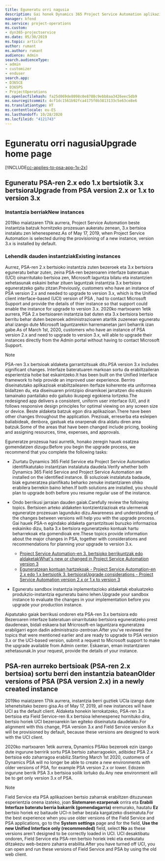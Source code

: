 ```yaml
---
title: Eguneratu orri nagusia
description: Gai honek Dynamics 365 Project Service Automation aplikazioko eginbide berri eta aldatuak bilatzeko tokiari eta azken bertsiora eguneratzeko prozesuari buruzko informazioa eskaintzen du.
manager: kfend
ms.service: project-operations
ms.custom:
- dyn365-projectservice
ms.date: 05/30/2019
ms.topic: article
author: rumant
ms.author: rumant
audience: Admin
search.audienceType:
- admin
- customizer
- enduser
search.app:
- D365CE
- D365PS
- ProjectOperations
ms.openlocfilehash: fa25d069de8098c0e8788c9ebb8aa3426eec5db9
ms.sourcegitcommit: 4cf1dc1561b92fca4175f0b3813133c5e63ce8e6
ms.translationtype: HT
ms.contentlocale: eu-ES
ms.lasthandoff: 10/28/2020
ms.locfileid: "4121743"
---
```

# <a name="upgrade-home-page"></a><span data-ttu-id="5209e-103">Eguneratu orri nagusia</span><span class="sxs-lookup"><span data-stu-id="5209e-103">Upgrade home page</span></span>

[!INCLUDE[cc-applies-to-psa-app-1x-2x](../includes/cc-applies-to-psa-app-1x-2x.md)]

## <a name="upgrade-from-psa-version-2x-or-1x-to-version-3x"></a><span data-ttu-id="5209e-104">Eguneratu PSA-ren 2.x edo 1.x bertsiotik 3.x bertsiora</span><span class="sxs-lookup"><span data-stu-id="5209e-104">Upgrade from PSA version 2.x or 1.x to version 3.x</span></span>

### <a name="new-instances"></a><span data-ttu-id="5209e-105">Instantzia berriak</span><span class="sxs-lookup"><span data-stu-id="5209e-105">New instances</span></span>

<span data-ttu-id="5209e-106">2019ko maiatzaren 17tik aurrera, Project Service Automation beste instantzia batzuk hornitzeko prozesuan aukeratu zenean, 3.x bertsioa instalatu zen lehenespenez.</span><span class="sxs-lookup"><span data-stu-id="5209e-106">As of May 17, 2019, when Project Service Automation is selected during the provisioning of a new instance, version 3.x is installed by default.</span></span>

### <a name="existing-instances"></a><span data-ttu-id="5209e-107">Lehendik dauden instantziak</span><span class="sxs-lookup"><span data-stu-id="5209e-107">Existing instances</span></span>

<span data-ttu-id="5209e-108">Aurrez, PSA-ren 2.x bertsioko instantzia zuten bezeroek eta 3.x bertsiora eguneratu behar zuten, zeina PSA-ren bezeroaren interfaze bateratuan (UCI) oinarritutako bertsioa zen, Microsoft laguntza bilatu eta instantzien xehetasunak eskaini behar zituen laguntzak instantzia 3.x bertsiora eguneratzeko gaitu zitzan.</span><span class="sxs-lookup"><span data-stu-id="5209e-108">Previously, customers who have an instance of PSA version 2.x and needed to upgrade to version 3.x, which is the Unified client interface-based (UCI) version of PSA , had to contact Microsoft Support and provide the details of thier instance so that support could enable the instance for upgrade to version 3.x.</span></span> <span data-ttu-id="5209e-109">2020ko martxoaren 1etik aurrera, PSA 2.x bertsioaren instantzia bat duten eta 3.x bertsiora bertsio berritu behar duten bezeroek administrazioaren ataritik zuzenean eguneratu ahal izango dute Microsoft laguntzarekin harremanetan jarri beharrik izan gabe.</span><span class="sxs-lookup"><span data-stu-id="5209e-109">As of March 1st, 2020, customers who have an instance of PSA version 2.x and need to upgrade to version 3.x, will able to upgrade their instances directly from the Admin portal without having to contact Microsoft Support.</span></span>  

> [!NOTE]
> <span data-ttu-id="5209e-110">PSA-ren 3.x bertsioak aldaketa garrantzitsuak ditu.</span><span class="sxs-lookup"><span data-stu-id="5209e-110">PSA version 3.x includes significant changes.</span></span> <span data-ttu-id="5209e-111">Interfaze bateratuaren markoan sortu da erabiltzaileran esperientzia hobe bat eskaintzeko.</span><span class="sxs-lookup"><span data-stu-id="5209e-111">It has been built on the Unified Interface framework to help provide an improved user experience.</span></span> <span data-ttu-id="5209e-112">Berriro diseinatutako aplikazioak erabiltzailearen iterfaze koherente eta uniformea bidaltzen du, eta diseinuaren printzipio dinamikoei jarraitzen dio edozein tamainako pantailako edo gailuko ikuspegi egokiena lortzeko.</span><span class="sxs-lookup"><span data-stu-id="5209e-112">The redesigned app delivers a consistent, uniform user interface (UI), and it follows responsive design principles for optimal viewing on any screen size or device.</span></span> <span data-ttu-id="5209e-113">Beste aldaketa batzuk egon dira aplikazioan.</span><span class="sxs-lookup"><span data-stu-id="5209e-113">There have been other changes throughout the application.</span></span> <span data-ttu-id="5209e-114">Prezioak, erreserba eta esleipen baliabideak, denbora, gastuak eta onarpenak dira aldatu diren area batzuk.</span><span class="sxs-lookup"><span data-stu-id="5209e-114">Some of the areas that have been changed include pricing, booking and assigning resources, time, expenses, and approvals.</span></span>

<span data-ttu-id="5209e-115">Eguneratze prozesua hasi aurretik, honako zeregin hauek osatzea gomendatzen dizugu:</span><span class="sxs-lookup"><span data-stu-id="5209e-115">Before you begin the upgrade process, we recommend that you complete the following tasks:</span></span>

- <span data-ttu-id="5209e-116">Ziurtatu Dynamics 365 Field Service eta Project Service Automation identifikatutako instantzian instalatuta daudela.</span><span class="sxs-lookup"><span data-stu-id="5209e-116">Verify whether both Dynamics 365 Field Service and Project Service Automation are installed on the identified instance.</span></span> <span data-ttu-id="5209e-117">Bi soluzioak instalatuta badaude, biak eguneratzea planifikatu beharko zenuke instantziaren ohiko erabilera berrekin baino lehen.</span><span class="sxs-lookup"><span data-stu-id="5209e-117">If both solutions are installed, you should plan to upgrade both before you resume regular use of the instance.</span></span>
- <span data-ttu-id="5209e-118">Ondo berrikusi jarraian dauden gaiak.</span><span class="sxs-lookup"><span data-stu-id="5209e-118">Carefully review the following topics.</span></span> <span data-ttu-id="5209e-119">Bertsioen arteko aldaketen kontzientziazioak eta ulermenak eguneratze prozesuan lagunduko dizu.</span><span class="sxs-lookup"><span data-stu-id="5209e-119">Awareness and understanding of the changes between versions will help you with the upgrade process.</span></span> <span data-ttu-id="5209e-120">Gai hauek PSA-n egindako aldaketa garrantzitsuei buruzko informazioa eskainiko dizu, baita 3.x bertsiora eguneratzeko kontuak hartu beharrekoak eta gomendioak ere.</span><span class="sxs-lookup"><span data-stu-id="5209e-120">These topics provide information about the major changes in PSA, together with considerations and recommendations for planning your upgrade to version 3.x.</span></span>

    - [<span data-ttu-id="5209e-121">Project Service Automation-en 3. bertsioko berrikuntzak edo aldaketak</span><span class="sxs-lookup"><span data-stu-id="5209e-121">What's new or changed in Project Service Automation version 3</span></span>](whats-new-changed-v3.md)
    - [<span data-ttu-id="5209e-122">Eguneratzean kontuan hartzekoak - Project Service Automation-en 2.x edo 1.x bertsiotik 3. bertsiora</span><span class="sxs-lookup"><span data-stu-id="5209e-122">Upgrade considerations - Project Service Automation version 2.x or 1.x to version 3</span></span>](upgrade-v3.md)

- <span data-ttu-id="5209e-123">Eguneratu sandbox instantzia inplementazioko aldaketak ebaluatzeko produkzio-instantzia eguneratu baino lehen.</span><span class="sxs-lookup"><span data-stu-id="5209e-123">Upgrade your sandbox instance to evaluate the changes in your implementation before you upgrade your production instance.</span></span>

<span data-ttu-id="5209e-124">Aipatutako gaiak berrikusi ondoren eta PSA-ren 3.x bertsiora edo Bezeroaren interfaze bateratuan oinarritutako bertsiora eguneratzeko prest daudenean, bidali eskaera bat Mricrosoft-en laguntzara eguneratzea erabilgarri egon dadin administrazio-zentroan.</span><span class="sxs-lookup"><span data-stu-id="5209e-124">After you've reviewed the topics that were mentioned earlier and are ready to upgrade to PSA version 3.x or the UCI-based version, submit a request to Microsoft support to make the upgrade available from Admin center.</span></span> <span data-ttu-id="5209e-125">Eskaeran, eman instantziaren xehetasunak.</span><span class="sxs-lookup"><span data-stu-id="5209e-125">In your request, provide the details of your instance.</span></span>

## <a name="older-versions-of-psa-psa-version-2x-in-a-newly-created-instance"></a><span data-ttu-id="5209e-126">PSA-ren aurreko bertsioak (PSA-ren 2.x bertsioa) sortu berri den instantzia batean</span><span class="sxs-lookup"><span data-stu-id="5209e-126">Older versions of PSA (PSA version 2.x) in a newly created instance</span></span>

<span data-ttu-id="5209e-127">2019ko maiatzaren 17tik aurrera, instantzia berri guztiek UCIa izango dute lehenetsitako bezero gisa.</span><span class="sxs-lookup"><span data-stu-id="5209e-127">As of May 17, 2019, all new instances will have UCI as the default client.</span></span> <span data-ttu-id="5209e-128">Aldaketa honekin lerrokatzeko, PSA-ren 3.x bertsioa eta Field Service-ren 8.x bertsioa lehenespenez hornituko dira, bertsio horiek UCI bezeroarekin lan egiteko diseinatuta daudelako.</span><span class="sxs-lookup"><span data-stu-id="5209e-128">For alignment with this change, PSA version 3.x and Field Service version 8.x will be provisioned by default, because these versions are designed to work with the UCI client.</span></span>

<span data-ttu-id="5209e-129">2020ko martxoaren 1etik aurrera, Dynamics PSAko bezeroek ezin izango dute ingurune berririk sortu PSA bertsio zaharragoekin, adibidez PSA 2.x bertsioa edo zaharragoa erabiliz.</span><span class="sxs-lookup"><span data-stu-id="5209e-129">Starting March 1st 2020, customers of Dynamics PSA will no longer be able to create a new environments with older versions of PSA, for example PSA version 2.x or lower.</span></span> <span data-ttu-id="5209e-130">Edozein ingurune berrik PSA 3.x bertsioa soilik lortuko du.</span><span class="sxs-lookup"><span data-stu-id="5209e-130">Any new environment will be to get only version 3.x of PSA.</span></span>

> [!NOTE]
> <span data-ttu-id="5209e-131">Field Service eta PSA aplikazioen bertsio zaharrak erabiltzen dituzunean esperientzia onena izateko, joan **Sistemaren ezarpenak** orrira eta **Erabili Interfaze bateratu berria bakarrik (gomendagarria)** eremurako, hautatu **Ez** bertsio horiek ez baitaude UCI-n behar bezala kargatzeko diseinatuta.</span><span class="sxs-lookup"><span data-stu-id="5209e-131">For the best experience when you use older versions of the Field Service and PSA applications, go to the **System settings** page and for the field, **Use the new Unified Interface only (recommended)** field, select **No** as these versions aren't designed to be correctly loaded in UCI.</span></span> <span data-ttu-id="5209e-132">UCI desaktibatu ondoren, Field Service eta PSA-ren bertsio horiek ireki eta exekutatu ditzakezu web-bezero zaharra erabilita.</span><span class="sxs-lookup"><span data-stu-id="5209e-132">After you have turned off UCI, you can open and run these versions of Field Service and PSA by using the old web client.</span></span> 
